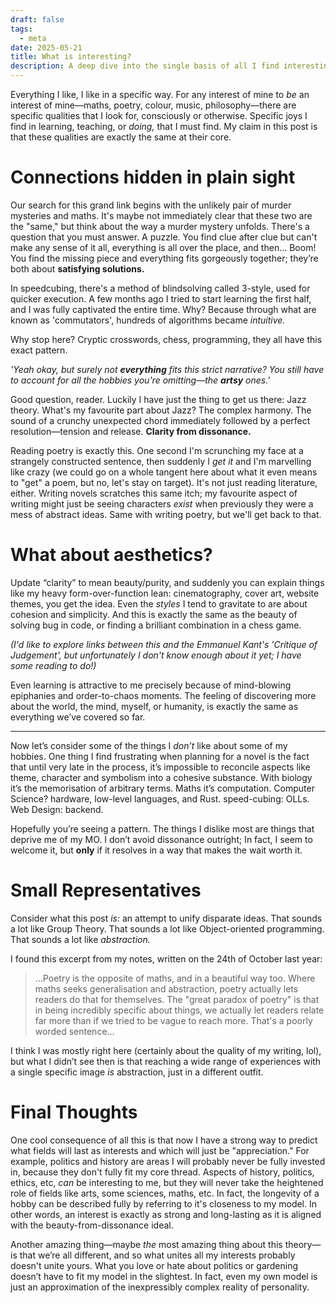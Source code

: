 ```yaml
---
draft: false
tags:
  - meta
date: 2025-05-21
title: What is interesting?
description: A deep dive into the single basis of all I find interesting and enjoyable
---
```

Everything I like, I like in a specific way. For any interest of mine to *be* an interest of mine—maths, poetry, colour, music, philosophy—there are specific qualities that I look for, consciously or otherwise. Specific joys I find in learning, teaching, or *doing,* that I must find. My claim in this post is that these qualities are exactly the same at their core. 

# Connections hidden in plain sight
Our search for this grand link begins with the unlikely pair of murder mysteries and maths. It's maybe not immediately clear that these two are the "same," but think about the way a murder mystery unfolds. There's a question that you must answer. A puzzle. You find clue after clue but can't make any sense of it all, everything is all over the place, and then... Boom! You find the missing piece and everything fits gorgeously together; they’re both about **satisfying solutions.**

In speedcubing, there's a method of blindsolving called 3-style, used for quicker execution. A few months ago I tried to start learning the first half, and I was fully captivated the entire time. Why? Because through what are known as 'commutators', hundreds of algorithms became *intuitive.* 

 Why stop here? Cryptic crosswords, chess, programming, they all have this exact pattern. 

*'Yeah okay, but surely not **everything** fits this strict narrative? You still have to account for all the hobbies you're omitting—the **artsy** ones.'* 

Good question, reader. Luckily I have just the thing to get us there: Jazz theory. What's my favourite part about Jazz? The complex harmony. The sound of a crunchy unexpected chord immediately followed by a perfect resolution—tension and release. **Clarity from dissonance.** 

Reading poetry is exactly this. One second I'm scrunching my face at a strangely constructed sentence, then suddenly I *get it* and I'm marvelling like crazy (we could go on a whole tangent here about what it even means to "get" a poem, but no, let's stay on target). It's not just reading literature, either. Writing novels scratches this same itch; my favourite aspect of writing might just be seeing characters *exist* when previously they were a mess of abstract ideas. Same with writing poetry, but we'll get back to that. 

# What about aesthetics?
Update “clarity” to mean beauty/purity, and suddenly you can explain things like my heavy form-over-function lean: cinematography, cover art, website themes, you get the idea. Even the *styles* I tend to gravitate to are about cohesion and simplicity. And this is exactly the same as the beauty of solving bug in code, or finding a brilliant combination in a chess game. 

*(I'd like to explore links between this and the Emmanuel Kant's 'Critique of Judgement', but unfortunately I don't know enough about it yet; I have some reading to do!)*

Even learning is attractive to me precisely because of mind-blowing epiphanies and order-to-chaos moments. The feeling of discovering more about the world, the mind, myself, or humanity, is exactly the same as everything we’ve covered so far. 
___
Now let’s consider some of the things I *don’t* like about some of my hobbies. One thing I find frustrating when planning for a novel is the fact that until very late in the process, it’s impossible to reconcile aspects like theme, character and symbolism into a cohesive substance. With biology it’s the memorisation of arbitrary terms. Maths it’s computation. Computer Science? hardware, low-level languages, and Rust. speed-cubing: OLLs. Web Design: backend.

Hopefully you’re seeing a pattern. The things I dislike most are things that deprive me of my MO. I don’t avoid dissonance outright; In fact, I seem to welcome it, but **only** if it resolves in a way that makes the wait worth it. 
# Small Representatives
Consider what this post *is:* an attempt to unify disparate ideas. That sounds a lot like Group Theory. That sounds a lot like Object-oriented programming. That sounds a lot like *abstraction.* 

I found this excerpt from my notes, written on the 24th of October last year:
> ...Poetry is the opposite of maths, and in a beautiful way too. Where maths seeks generalisation and abstraction, poetry actually lets readers do that for themselves. The "great paradox of poetry" is that in being incredibly specific about things, we actually let readers relate far more than if we tried to be vague to reach more. That's a poorly worded sentence...

I think I was mostly right here (certainly about the quality of my writing, lol), but what I didn’t see then is that reaching a wide range of experiences with a single specific image *is* abstraction, just in a different outfit. 

# Final Thoughts
One cool consequence of all this is that now I have a strong way to predict what fields will last as interests and which will just be "appreciation." For example, politics and history are areas I will probably never be fully invested in, because they don't fully fit my core thread. Aspects of history, politics, ethics, etc, *can* be interesting to me, but they will never take the heightened role of fields like arts, some sciences, maths, etc. In fact, the longevity of a hobby can be described fully by referring to it's closeness to my model. In other words, an interest is exactly as strong and long-lasting as it is aligned with the beauty-from-dissonance ideal.

Another amazing thing—maybe *the* most amazing thing about this theory—is that we’re all different, and so what unites all my interests probably doesn't unite yours. What you love or hate about politics or gardening doesn’t have to fit my model in the slightest. In fact, even my own model is just an approximation of the inexpressibly complex reality of personality.
